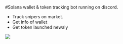 #Solana wallet & token tracking bot running on discord.
- Track snipers on market.
- Get info of wallet
- Get token launched newaly
<img src = "https://github.com/husreo/discord-bot-get-snipers/blob/main/img/Screenshot_1.png">
